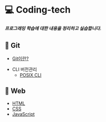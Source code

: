 # 💻 Coding-tech

###### **프로그래밍 학습에 대한 내용을 정리하고 실습합니다.**

## 📔 Git 

* [Git이란?][go to git]

[go to git]: https://github.com/Minseo-Jo/Coding-tech/blob/76ec9e32da6e05de174760a7352d9ce176792060/Git/Git.md

* CLI 버전관리
  * [POSIX CLI][go to posix cli]

[go to posix cli]: https://github.com/Minseo-Jo/Coding-tech/blob/ffae4d21d7e030ef1d01e9da83d907bbaa1f3d20/Git/POSIX%20CLI.md

## 📕 Web

* [HTML][go to HTML]
* [CSS][go to CSS]
* [JavaScript][go to Javascript]

[go to HTML]: https://github.com/Minseo-Jo/Coding-tech/blob/cde66468815df175dc1646023bb1d05d249cb360/Web/HTML/HTML.md
[go to CSS]: https://github.com/Minseo-Jo/Coding-tech/blob/5124e78eef1fdd7478d9171f482926965fc0661c/Web/CSS/CSS.md
[go to Javascript]: https://github.com/Minseo-Jo/Coding-tech/blob/8550ed073c202f85f2d3a162632c2b538e43792c/Web/Javascript/Javascript.md
